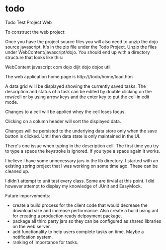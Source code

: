 # todo
Todo Test Project Web

To construct the web project:

Once you have the project source files you will also need to unzip the dojo source javascript. It's in the zip file under the Todo Project. Unzip the files under WebContent/javascript/dojo. You should end up with a directory structure that looks like this:

WebContent
  javascript
    com
    dojo
      dijit
      dojo
      dojox
      util
      

The web application home page is http://<server>/todo/home/load.htm

A data grid willl be displayed showing the currently saved tasks.
The description and status of a task can be edited by double clicking on the row/cell or by using arrow keys and the enter key to put the cell in edit mode.

Changes to a cell will be applied whey the cell loses focus.

Clicking on a column header will sort the displayed data.

Changes will be persisted to the underlying data store only when the save button is clicked. Until then data state is only maintained in the UI.

There's one issue when typing in the description cell. The first time you try to type a space the keystroke is ignored. If you type a space again it works.

I believe I have some unnecessary jars in the lib directory. I started with an existing spring project that I was working on some time ago. These can be cleaned up.

I didn't attempt to unit test every class. Some are tirvial at this point. I did however attempt to display my knowledge of JUnit and EasyMock.

Future imporvements:
- create a build process for the client code that would decrease the download size and increase performance. Also create a build using ant for creating a production ready delpoyment package.
- package all third party jars so they can be configured as shared libraries on the web server.
- add functionality to help users complete tasks on time. Maybe a notification system.
- ranking of importance for tasks.
